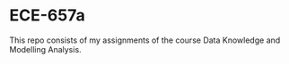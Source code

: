 # ECE-657a
This repo consists of my assignments of the course Data Knowledge and Modelling Analysis.
